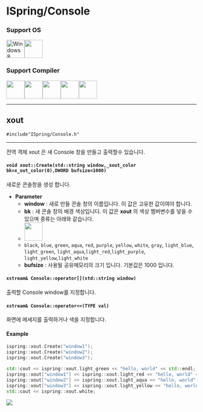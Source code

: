 # ISpring/Console


### Support OS
<img src="https://i.imgur.com/ElCyyzT.png" title="Windows8" width="48"><img src="https://i.imgur.com/WUmFQlx.png" width="48">

### Support Compiler
<img src="https://i.imgur.com/d67ToiK.png" width="48"><img src="https://i.imgur.com/O5bye0l.png" width="48"><img src="https://i.imgur.com/XFJ2SfL.png" width="48"><img src="https://i.imgur.com/u1NhcaW.jpg" width="48"><img src="https://i.imgur.com/zhdD9BY.png" width="48">

* * *
## xout
`#include"ISpring/Console.h"`
* * *

전역 객체 xout 은 새 Console 창을 만들고 출력할수 있습니다.

#### `void xout::Create(std::string window,_xout_color bk=x_out_color(0),DWORD bufsize=1000)`
새로운 콘솔창을 생성 합니다.
* **Parameter**
	* **window** : 새로 만들 콘솔 창의 이름입니다. 이 값은 고유한 값이여야 합니다.
    * **bk** : 새 콘솔 창의 배경 색상입니다. 이 값은 **xout** 의 색상 멤버변수를 넣을 수 있으며 종류는 아래와 같습니다.
    * <img src="https://i.imgur.com/d0tylUn.png" height="48">
    * `black`, `blue`, `green`, `aqua`, `red`, `purple`, `yellow`, `white`, `gray`, `light_blue`, `light_green`, `light_aqua`,`light_red`,`light_purple`, `light_yellow`,`light_white`
    * **bufsize** : 사용될 공유메모리의 크기 입니다. 기본값은 1000 입니다.

#### `xstream& Console::operator[](std::string window)`
출력할 Console window를 지정합니다. 

#### `xstream& Console::operator<<(TYPE val)`
화면에 메세지를 출력하거나 색을 지정합니다.
#### Example
```cpp
ispring::xout.Create("window1");
ispring::xout.Create("window2");
ispring::xout.Create("window3");

std::cout << ispring::xout.light_green << "hello, world" << std::endl;
ispring::xout["window1"] << ispring::xout.light_red << "hello, world" << std::endl;
ispring::xout["window2"] << ispring::xout.light_aqua << "hello, world" << std::endl;
ispring::xout["window3"] << ispring::xout.light_yellow << "hello, world" << std::endl;
std::cout << ispring::xout.white;
```
![](https://i.imgur.com/W8YbAqT.png)

